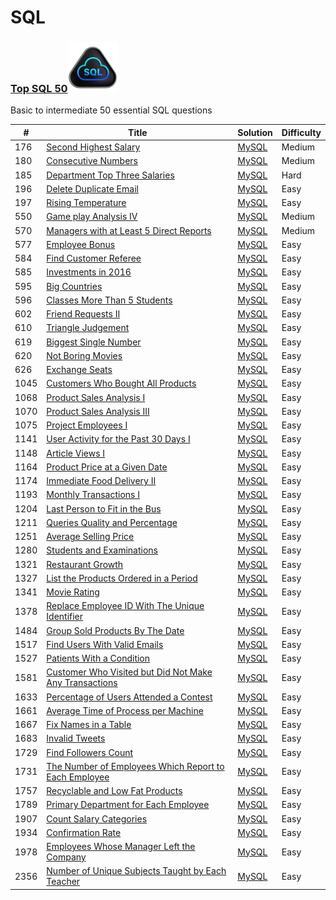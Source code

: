 SQL
========

### [Top SQL 50](https://leetcode.com/studyplan/top-sql-50/)<img src="https://github.com/jesse980107/SQL/blob/main/Top_SQL_50.gif" alt="Cool Animation" width="80" height="80" />
Basic to intermediate 50 essential SQL questions


| # | Title | Solution | Difficulty |
|---| ----- | -------- | ---------- |
|176|[Second Highest Salary](https://leetcode.com/problems/second-highest-salary/submissions/1252188395?envType=study-plan-v2&envId=top-sql-50)| [MySQL](./SQL%2050/176%23.sql)|Medium|
|180|[Consecutive Numbers](https://leetcode.com/problems/consecutive-numbers/description/?envType=study-plan-v2&envId=top-sql-50)| [MySQL](./SQL%2050/180%23.sql)|Medium|
|185|[Department Top Three Salaries](https://leetcode.com/problems/department-top-three-salaries/description/?envType=study-plan-v2&envId=top-sql-50)| [MySQL](./SQL%2050/185%23.sql)|Hard|
|196|[Delete Duplicate Email](https://leetcode.com/problems/delete-duplicate-emails/description/?envType=study-plan-v2&envId=top-sql-50)| [MySQL](./SQL%2050/196%23.sql)|Easy|
|197|[Rising Temperature](https://leetcode.com/problems/rising-temperature/description/?envType=study-plan-v2&envId=top-sql-50)| [MySQL](./SQL%2050/197%23.sql)|Easy|
|550|[Game play Analysis IV](https://leetcode.com/problems/game-play-analysis-iv/description/?envType=study-plan-v2&envId=top-sql-50)| [MySQL](./SQL%2050/550%23.sql)|Medium|
|570|[Managers with at Least 5 Direct Reports](https://leetcode.com/problems/managers-with-at-least-5-direct-reports/description/?envType=study-plan-v2&envId=top-sql-50)| [MySQL](./SQL%2050/570%23.sql)|Medium|
|577|[Employee Bonus](https://leetcode.com/problems/employee-bonus/description/?envType=study-plan-v2&envId=top-sql-50)| [MySQL](./SQL%2050/577%23.sql)|Easy|
|584|[Find Customer Referee](https://leetcode.com/problems/find-customer-referee/description/?envType=study-plan-v2&envId=top-sql-50)| [MySQL](./SQL%2050/584%23.sql)|Easy|
|585|[Investments in 2016]()| [MySQL](./SQL%2050/585%23.sql)|Easy|
|595|[Big Countries]()| [MySQL](./SQL%2050/595%23.sql)|Easy|
|596|[Classes More Than 5 Students]()| [MySQL](./SQL%2050/596%23.sql)|Easy|
|602|[Friend Requests II]()| [MySQL](./SQL%2050/602%23.sql)|Easy|
|610|[Triangle Judgement]()| [MySQL](./SQL%2050/610%23.sql)|Easy|
|619|[Biggest Single Number]()| [MySQL](./SQL%2050/619%23.sql)|Easy|
|620|[Not Boring Movies]()| [MySQL](./SQL%2050/620%23.sql)|Easy|
|626|[Exchange Seats]()| [MySQL](./SQL%2050/626%23.sql)|Easy|
|1045|[Customers Who Bought All Products]()| [MySQL](./SQL%2050/1045%23.sql)|Easy|
|1068|[Product Sales Analysis I]()| [MySQL](./SQL%2050/1068%23.sql)|Easy|
|1070|[Product Sales Analysis III]()| [MySQL](./SQL%2050/1070%23.sql)|Easy|
|1075|[Project Employees I]()| [MySQL](./SQL%2050/1075%23.sql)|Easy|
|1141|[User Activity for the Past 30 Days I]()| [MySQL](./SQL%2050/1141%23.sql)|Easy|
|1148|[Article Views I]()| [MySQL](./SQL%2050/1148%23.sql)|Easy|
|1164|[Product Price at a Given Date]()| [MySQL](./SQL%2050/1164%23.sql)|Easy|
|1174|[Immediate Food Delivery II]()| [MySQL](./SQL%2050/1174%23.sql)|Easy|
|1193|[Monthly Transactions I]()| [MySQL](./SQL%2050/1193%23.sql)|Easy|
|1204|[Last Person to Fit in the Bus]()| [MySQL](./SQL%2050/1204%23.sql)|Easy|
|1211|[Queries Quality and Percentage]()| [MySQL](./SQL%2050/1211%23.sql)|Easy|
|1251|[Average Selling Price]()| [MySQL](./SQL%2050/1251%23.sql)|Easy|
|1280|[Students and Examinations]()| [MySQL](./SQL%2050/1280%23.sql)|Easy|
|1321|[Restaurant Growth]()| [MySQL](./SQL%2050/1321%23.sql)|Easy|
|1327|[List the Products Ordered in a Period]()| [MySQL](./SQL%2050/1327%23.sql)|Easy|
|1341|[Movie Rating]()| [MySQL](./SQL%2050/1341%23.sql)|Easy|
|1378|[Replace Employee ID With The Unique Identifier]()| [MySQL](./SQL%2050/1378%23.sql)|Easy|
|1484|[Group Sold Products By The Date]()| [MySQL](./SQL%2050/1484%23.sql)|Easy|
|1517|[Find Users With Valid Emails]()| [MySQL](./SQL%2050/1517%23.sql)|Easy|
|1527|[Patients With a Condition]()| [MySQL](./SQL%2050/1527%23.sql)|Easy|
|1581|[Customer Who Visited but Did Not Make Any Transactions]()| [MySQL](./SQL%2050/1581%23.sql)|Easy|
|1633|[Percentage of Users Attended a Contest]()| [MySQL](./SQL%2050/1633%23.sql)|Easy|
|1661|[Average Time of Process per Machine]()| [MySQL](./SQL%2050/1661%23.sql)|Easy|
|1667|[Fix Names in a Table]()| [MySQL](./SQL%2050/1667%23.sql)|Easy|
|1683|[Invalid Tweets]()| [MySQL](./SQL%2050/1683%23.sql)|Easy|
|1729|[Find Followers Count]()| [MySQL](./SQL%2050/1729%23.sql)|Easy|
|1731|[The Number of Employees Which Report to Each Employee]()| [MySQL](./SQL%2050/1731%23.sql)|Easy|
|1757|[Recyclable and Low Fat Products]()| [MySQL](./SQL%2050/1757%23.sql)|Easy|
|1789|[Primary Department for Each Employee]()| [MySQL](./SQL%2050/1789%23.sql)|Easy|
|1907|[Count Salary Categories]()| [MySQL](./SQL%2050/1907%23.sql)|Easy|
|1934|[Confirmation Rate]()| [MySQL](./SQL%2050/1934%23.sql)|Easy|
|1978|[Employees Whose Manager Left the Company]()| [MySQL](./SQL%2050/1978%23.sql)|Easy|
|2356|[Number of Unique Subjects Taught by Each Teacher]()| [MySQL](./SQL%2050/2356%23.sql)|Easy|












